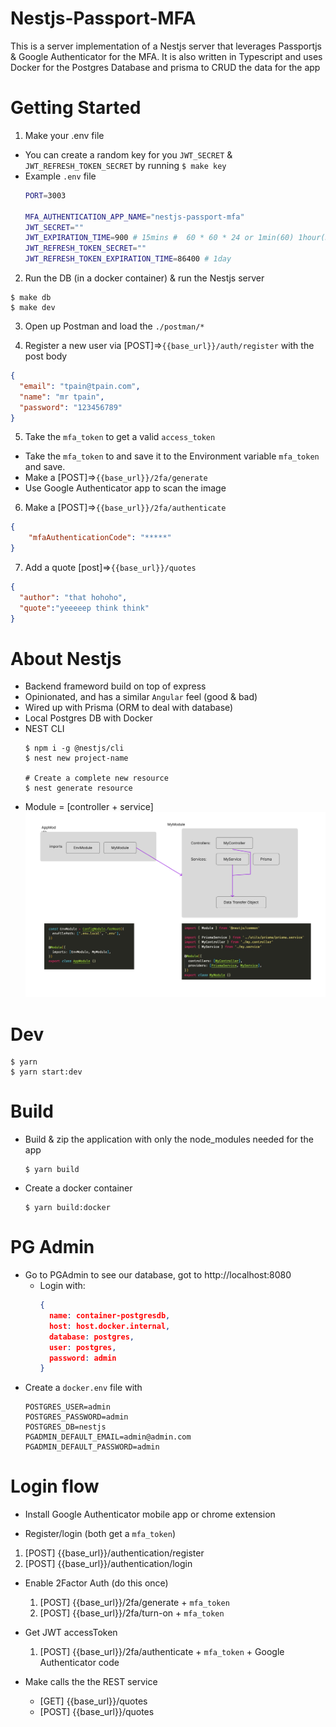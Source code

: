 # Nestjs-Passport-MFA

This is a server implementation of a Nestjs server that leverages Passportjs & Google Authenticator for the MFA. It is also written in Typescript and uses Docker for the Postgres Database and prisma to CRUD the data for the app


# Getting Started
1. Make your .env file
  - You can create a random key for you `JWT_SECRET` & `JWT_REFRESH_TOKEN_SECRET` by running `$ make key`
  - Example `.env` file
    ```bash
    PORT=3003

    MFA_AUTHENTICATION_APP_NAME="nestjs-passport-mfa"
    JWT_SECRET=""
    JWT_EXPIRATION_TIME=900 # 15mins #  60 * 60 * 24 or 1min(60) 1hour(3600) 1 day(86400)
    JWT_REFRESH_TOKEN_SECRET=""
    JWT_REFRESH_TOKEN_EXPIRATION_TIME=86400 # 1day
    ```

2. Run the DB (in a docker container) & run the Nestjs server
  ```shell
  $ make db
  $ make dev
  ```
3. Open up Postman and load the `./postman/*` 

4. Register a new user via [POST]=>`{{base_url}}/auth/register` with the post body
  ```json
  {
    "email": "tpain@tpain.com",
    "name": "mr tpain",
    "password": "123456789"
  }
  ```
5. Take the `mfa_token` to get a valid `access_token`
  - Take the `mfa_token` to and save it to the Environment variable `mfa_token` and save. 
  - Make a [POST]=>`{{base_url}}/2fa/generate`
  - Use Google Authenticator app to scan the image
6. Make a [POST]=>`{{base_url}}/2fa/authenticate`
  ```json
  {
      "mfaAuthenticationCode": "*****"
  }
  ```
7. Add a quote [post]=>`{{base_url}}/quotes`
  ```json
  {
    "author": "that hohoho",
    "quote":"yeeeeep think think"
  }
  ```




# About Nestjs
- Backend frameword build on top of express
- Opinionated, and has a similar `Angular` feel (good & bad)
- Wired up with Prisma (ORM to deal with database)
- Local Postgres DB with Docker
- NEST CLI
    ```shell
    $ npm i -g @nestjs/cli
    $ nest new project-name
    
    # Create a complete new resource
    $ nest generate resource
    ```
- Module = [controller + service]
  ![nest overview](assets/Nestjs.jpg)





# Dev
```shell
$ yarn 
$ yarn start:dev
```

# Build
- Build & zip the application with only the node_modules needed for the app
  ```shell
  $ yarn build
  ```
- Create a docker container
  ```shell
  $ yarn build:docker
  ```


# PG Admin
- Go to PGAdmin to see our database, got to http://localhost:8080
  - Login with:
    ```json
    {
      name: container-postgresdb,
      host: host.docker.internal,
      database: postgres,
      user: postgres,
      password: admin
    }
    ```
- Create a `docker.env` file with
  ```shell
  POSTGRES_USER=admin
  POSTGRES_PASSWORD=admin
  POSTGRES_DB=nestjs
  PGADMIN_DEFAULT_EMAIL=admin@admin.com
  PGADMIN_DEFAULT_PASSWORD=admin
  ```



# Login flow
- Install Google Authenticator mobile app or chrome extension

- Register/login (both get a `mfa_token`)
1. [POST] {{base_url}}/authentication/register
2. [POST] {{base_url}}/authentication/login

- Enable 2Factor Auth (do this once)
  1. [POST] {{base_url}}/2fa/generate + `mfa_token`
  2. [POST] {{base_url}}/2fa/turn-on + `mfa_token`

- Get JWT accessToken
  1. [POST] {{base_url}}/2fa/authenticate + `mfa_token` + Google Authenticator code

- Make calls the the REST service
  - [GET] {{base_url}}/quotes
  - [POST] {{base_url}}/quotes











